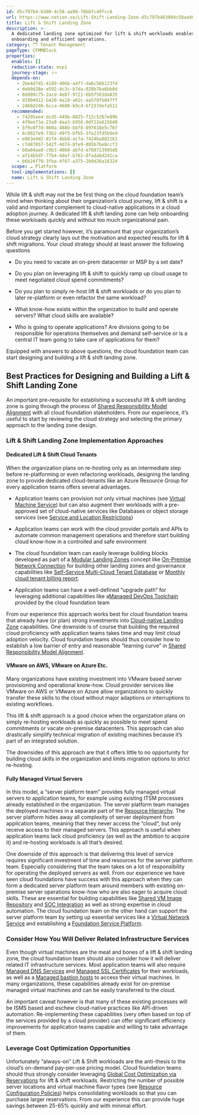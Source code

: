 ```yaml
---
id: d5c797b4-6300-4c58-aa98-76bbfc49fcc8
url: https://www.notion.so/Lift-Shift-Landing-Zone-d5c797b463004c58aa9876bbfc49fcc8
title: Lift & Shift Landing Zone
description: >-
  A dedicated landing zone optimized for lift & shift workloads enables quick
  onboarding and efficient operations.
category: 🗂 Tenant Management
pageType: CFMMBlock
properties:
  enables: []
  redaction-state: mvp1
  journey-stage: ⭐️⭐️
  depends-on:
    - 2be4d7d1-4109-406b-a4f7-da6c566123fd
    - deb9d28e-e592-4c3c-b7da-020b7ba6bb0d
    - 0dd09c75-2acd-4e87-9721-6b5f563da035
    - d1904912-b420-4a10-a62c-aa578fb847ff
    - 2468d240-6cca-4680-b9c4-6f237defa511
  recommended:
    - 74295ae4-dcd5-449b-8825-f12c5267e89b
    - 4f9ee73a-23a9-4aa3-b956-0df22e6156d0
    - 5f9c0f7d-860a-488b-bbf8-897618e5c76f
    - 6c9827e9-73b2-49f5-bfb5-3fe23fd5b9e9
    - e063e4d2-81f4-4bb8-ac7a-7424ba882161
    - cf487857-542f-4d74-8fe9-885b7be8ccf3
    - b0a04ae8-c9b3-4060-abfd-e760723995d8
    - af14b5df-77b4-4def-b761-8fadabd241ca
    - b6b24f70-3fba-4f67-a375-2b0d26a16324
  scope: ☁️ Platform
  tool-implementations: []
  name: Lift & Shift Landing Zone
---
```


While lift & shift may not the be first thing on the cloud foundation team’s mind when thinking about their organization’s cloud journey, lift & shift is a valid and important complement to cloud-native applications in a cloud adoption journey. A dedicated lift & shift landing zone can help onboarding these workloads quickly and without too much organizational pain. 

Before you get started however, it’s paramount that your organization’s cloud strategy clearly lays out the motivation and expected results for lift & shift migrations. Your cloud strategy should at least answer the following questions

- Do you need to vacate an on-prem datacenter or MSP by a set date?

- Do you plan on leveraging lift & shift to quickly ramp up cloud usage to meet negotiated cloud spend commitments?

- Do you plan to simply re-host lift & shift workloads or do you plan to later re-platform or even refactor the same workload?

- What know-how exists within the organization to build and operate servers? What cloud skills are available?

- Who is going to operate applications? Are divisions going to be responsible for operations themselves and demand self-service or is a central IT team going to take care of applications for them? 

Equipped with answers to above questions, the cloud foundation team can start designing and building a lift & shift landing zone.

## Best Practices for Designing and Building a Lift & Shift Landing Zone

An important pre-requisite for establishing a successful lift & shift landing zone is going through the process of [Shared Responsibility Model Alignment](../security-and-compliance/shared-responsibility-model-alignment.md) with all cloud foundation stakeholders. From our experience, it’s useful to start by reviewing the cloud strategy and selecting the primary approach to the landing zone design. 

### Lift & Shift Landing Zone Implementation Approaches

#### Dedicated Lift & Shift Cloud Tenants

When the organization plans on re-hosting only as an intermediate step before re-platforming or even refactoring workloads, designing the landing zone to provide dedicated cloud-tenants like an Azure Resource Group for every application teams offers several advantages.

- Application teams can provision not only virtual machines (see [Virtual Machine Service](../service-ecosystem/virtual-machine-service.md)) but can also augment their workloads with a pre-approved set of cloud-native services like Databases or object storage services (see [Service and Location Restrictions](../security-and-compliance/service-and-location-restrictions.md)) 

- Application teams can work with the cloud provider portals and APIs to automate common management operations and therefore start building cloud know-how in a controlled and safe environment

- The cloud foundation team can easily leverage building blocks developed as part of a [Modular Landing Zones](./modular-landing-zones.md) concept like [On-Premise Network Connection](../service-ecosystem/on-premise-network-connection.md) for building other landing zones and governance capabilities like [Self-Service Multi-Cloud Tenant Database](./self-service-multi-cloud-tenant-database.md) or [Monthly cloud tenant billing report](../cost-management/monthly-cloud-tenant-billing-report.md).

- Application teams can have a well-defined “upgrade path” for leveraging additional capabilities like a[Managed DevOps Toolchain](../service-ecosystem/managed-devops-toolchain.md) provided by the cloud foundation team

From our experience this approach works best for cloud foundation teams that already have (or plan) strong investments into [Cloud-native Landing Zone](./cloud-native-landing-zone.md) capabilities. One downside is of course that building the required cloud proficiency with application teams takes time and may limit cloud adoption velocity. Cloud foundation teams should thus consider how to establish a low barrier of entry and reasonable “learning curve” in [Shared Responsibility Model Alignment](../security-and-compliance/shared-responsibility-model-alignment.md).

#### VMware on AWS, VMware on Azure Etc.

Many organizations have existing investment into VMware based server provisioning and operational know-how. Cloud provider services like VMware on AWS or VMware on Azure allow organizations to quickly transfer these skills to the cloud without major adaptions or interruptions to existing workflows. 

This lift & shift approach is a good choice when the organization plans on simply re-hosting workloads as quickly as possible to meet spend commitments or vacate on-premise datacenters. This approach can also drastically simplify technical migration of existing machines because it’s part of an integrated solution.

The downsides of this approach are that it offers little to no opportunity for building cloud skills in the organization and limits migration options to strict re-hosting.

#### Fully Managed Virtual Servers

In this model, a “server platform team”  provides fully managed virtual servers to application teams, for example using existing ITSM processes already established in the organization. The server platform team manages the deployed machines in a separate part of the [Resource Hierarchy](./resource-hierarchy.md). The server platform hides away all complexity of server deployment from application teams, meaning that they never access the “cloud”, but only receive access to their managed servers. This approach is useful when application teams lack cloud proficiency (as well as the ambition to acquire it) and re-hosting workloads is all that’s desired.

One downside of this approach is that delivering this level of service requires significant investment of time and resources for the server platform team. Especially considering that the team takes on a lot of responsibility for operating the deployed servers as well. From our experience we have seen cloud foundations have success with this approach when they can form a dedicated server platform team around members with existing on-premise server operations know-how who are also eager to acquire cloud skills. These are essential for building capabilities like [Shared VM Image Repository](../service-ecosystem/shared-vm-image-repository.md) and [SOC Integration](../security-and-compliance/soc-integration.md) as well as strong expertise in cloud automation. The cloud foundation team on the other hand can support the server platform team by setting up essential services like a [Virtual Network Service](../service-ecosystem/virtual-network-service.md) and establishing a [Foundation Service Platform](../service-ecosystem/foundation-service-platform.md).

### Consider How You Will Deliver Related Infrastructure Services

Even though virtual machines are the meat and bones of a lift & shift landing zone, the cloud foundation team should also consider how it will deliver related IT infrastructure services. Most application teams will also require [Managed DNS Services](../service-ecosystem/managed-dns-services.md) and [Managed SSL Certificates](../service-ecosystem/managed-ssl-certificates.md) for their workloads, as well as a [Managed bastion hosts](../service-ecosystem/managed-bastion-hosts.md) to access their virtual machines. In many organizations, these capabilities already exist for on-premise managed virtual machines and can be easily transferred to the cloud.

An important caveat however is that many of these existing processes will be ISMS based and eschew cloud-native practices like API-driven automation. Re-implementing these capabilities (very often based on top of the services provided by a cloud provider) can offer significant efficiency improvements for application teams capable and willing to take advantage of them.

### Leverage Cost Optimization Opportunities

Unfortunately “always-on” Lift & Shift workloads are the anti-thesis to the cloud’s on-demand pay-per-use pricing model. Cloud foundation teams should thus strongly consider leveraging [Global Cost Optimization via Reservations](../cost-management/global-cost-optimization-via-reservations.md) for lift & shift workloads. Restricting the number of possible server locations and virtual machine flavor types (see [Resource Configuration Policies](../security-and-compliance/resource-configuration-policies.md)) helps consolidating workloads so that you can purchase larger reservations. From our experience this can provide huge savings between 25-65% quickly and with minimal effort. 